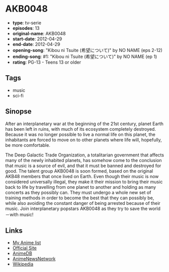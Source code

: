 # AKB0048

-   **type**: tv-serie
-   **episodes**: 13
-   **original-name**: AKB0048
-   **start-date**: 2012-04-29
-   **end-date**: 2012-04-29
-   **opening-song**: "Kibou ni Tsuite (希望について)" by NO NAME (eps 2-12)
-   **ending-song**: #1: "Kibou ni Tsuite (希望について)" by NO NAME (ep 1)
-   **rating**: PG-13 - Teens 13 or older

## Tags

-   music
-   sci-fi

## Sinopse

After an interplanetary war at the beginning of the 21st century, planet Earth has been left in ruins, with much of its ecosystem completely destroyed. Because it was no longer possible to live a normal life on this planet, the inhabitants are forced to move on to other planets where life will, hopefully, be more comfortable.

The Deep Galactic Trade Organization, a totalitarian government that affects many of the newly inhabited planets, has somehow come to the conclusion that music is a source of evil, and that it must be banned and destroyed for good. The talent group AKB0048 is soon formed, based on the original AKB48 members that once lived on Earth. Even though their music is now considered universally illegal, they make it their mission to bring their music back to life by travelling from one planet to another and holding as many concerts as they possibly can. They must undergo a whole new set of training methods in order to become the best that they can possibly be, while also avoiding the constant danger of being arrested because of their music. Join interplanetary popstars AKB0048 as they try to save the world－with music!

## Links

-   [My Anime list](https://myanimelist.net/anime/12149/AKB0048)
-   [Official Site](http://akb0048.jp/)
-   [AnimeDB](http://anidb.info/perl-bin/animedb.pl?show=anime&aid=8816)
-   [AnimeNewsNetwork](http://www.animenewsnetwork.com/encyclopedia/anime.php?id=13805)
-   [Wikipedia](http://en.wikipedia.org/wiki/AKB0048)
